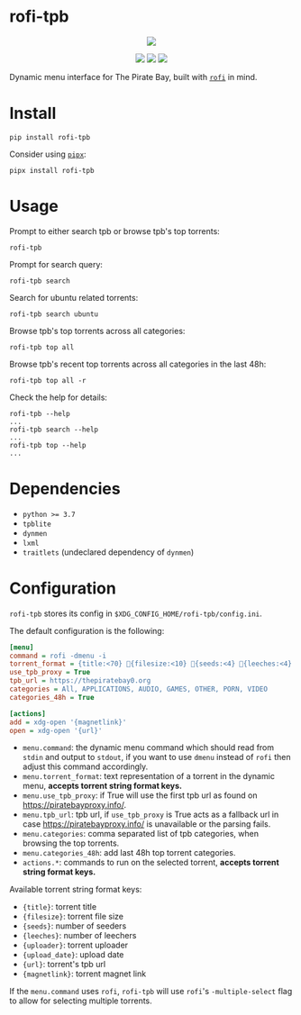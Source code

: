 # rofi-tpb
<p align="center">
  <img src="https://i.imgur.com/cgVDUFZ.png">
</p>

<p align="center">
  <a href="./LICENSE.md"><img src="https://img.shields.io/badge/license-MIT-blue.svg"></a>
  <a href="https://pypi.org/project/rofi-tpb/"><img src="https://img.shields.io/pypi/v/rofi-tpb"></a>
  <img src="https://img.shields.io/badge/platform-linux%20%7C%20macOS%7C%20windows-informational">
</p>

Dynamic menu interface for The Pirate Bay, built with [`rofi`](https://github.com/davatorium/rofi) in mind.

# Install

```shell
pip install rofi-tpb
```

Consider using [`pipx`](https://github.com/pipxproject/pipx):
```shell
pipx install rofi-tpb
```

# Usage

Prompt to either search tpb or browse tpb's top torrents:
```shell
rofi-tpb
```

Prompt for search query:
```shell
rofi-tpb search
```

Search for ubuntu related torrents:
```shell
rofi-tpb search ubuntu
```

Browse tpb's top torrents across all categories:
```shell
rofi-tpb top all
```

Browse tpb's recent top torrents across all categories in the last 48h:
```shell
rofi-tpb top all -r
```

Check the help for details:
```shell
rofi-tpb --help
...
rofi-tpb search --help
...
rofi-tpb top --help
...
```

# Dependencies

* `python >= 3.7`
* `tpblite`
* `dynmen`
* `lxml`
* `traitlets` (undeclared dependency of `dynmen`)


# Configuration

`rofi-tpb` stores its config in `$XDG_CONFIG_HOME/rofi-tpb/config.ini`.

The default configuration is the following:

```ini
[menu]
command = rofi -dmenu -i
torrent_format = {title:<70} 📁{filesize:<10} 🔽{seeds:<4} 🔼{leeches:<4}
use_tpb_proxy = True
tpb_url = https://thepiratebay0.org
categories = All, APPLICATIONS, AUDIO, GAMES, OTHER, PORN, VIDEO
categories_48h = True

[actions]
add = xdg-open '{magnetlink}'
open = xdg-open '{url}'
```

 * `menu.command`: the dynamic menu command which should read from `stdin` and output to `stdout`, if you want to use `dmenu` instead of `rofi` then adjust this command accordingly.
 * `menu.torrent_format`: text representation of a torrent in the dynamic menu, **accepts torrent string format keys.**
 * `menu.use_tpb_proxy`: if True will use the first tpb url as found on https://piratebayproxy.info/.
 * `menu.tpb_url`: tpb url, if `use_tpb_proxy` is True acts as a fallback url in case https://piratebayproxy.info/ is unavailable or the parsing fails.
 * `menu.categories`: comma separated list of tpb categories, when browsing the top torrents.
 * `menu.categories_48h`: add last 48h top torrent categories.
 * `actions.*`: commands to run on the selected torrent, **accepts torrent string format keys.**

Available torrent string format keys:
 * `{title}`: torrent title
 * `{filesize}`: torrent file size
 * `{seeds}`: number of seeders
 * `{leeches}`: number of leechers
 * `{uploader}`: torrent uploader
 * `{upload_date}`: upload date
 * `{url}`: torrent's tpb url
 * `{magnetlink}`: torrent magnet link

If the `menu.command` uses `rofi`, `rofi-tpb` will use `rofi`'s `-multiple-select` flag to allow for selecting multiple torrents.
